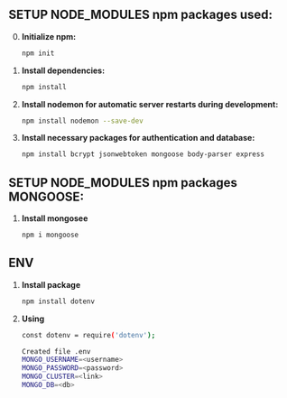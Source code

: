 ## SETUP NODE_MODULES npm packages used:
0. **Initialize npm:**
   ```sh
   npm init

1. **Install dependencies:**
   ```sh
   npm install
   ```

2. **Install nodemon for automatic server restarts during development:**
   ```sh
   npm install nodemon --save-dev
   ```

3. **Install necessary packages for authentication and database:**
   ```sh
   npm install bcrypt jsonwebtoken mongoose body-parser express
   ```
## SETUP NODE_MODULES npm packages MONGOOSE:
1. **Install mongosee**
    ```sh
    npm i mongoose
    ```
## ENV
1. **Install package**
    ```sh
    npm install dotenv
    ```
2. **Using**
    ```sh
    const dotenv = require('dotenv');
    ```
     ```sh
    Created file .env
    MONGO_USERNAME=<username>
    MONGO_PASSWORD=<password>
    MONGO_CLUSTER=<link>
    MONGO_DB=<db>
    ```